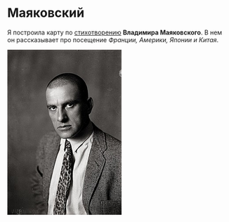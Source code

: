 # Маяковский
Я построила карту по [стихотворению](https://poemata.ru/poets/mayakovskiy-vladimir/prochti-i-katay-v-parizh-i-v-kitay/) **Владимира Маяковского**. В нем он рассказывает про посещение *Франции, Америки, Японии и Китая*.


![Маяковский](Majakovszkij.jpg)
